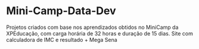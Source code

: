 # Mini-Camp-Data-Dev
Projetos criados com base nos aprendizados obtidos no MiniCamp da XPEducação, com carga horária de 32 horas e duração de 15 dias. 
Site com calculadora de IMC e resultado + Mega Sena
